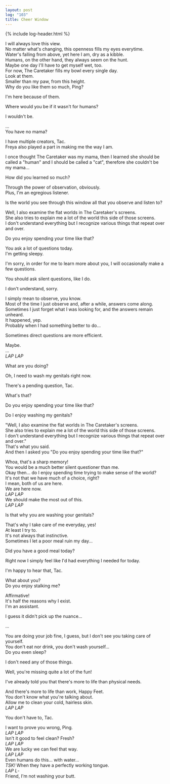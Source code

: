 ```yaml
---
layout: post
log: "103"
title: Cheer Window
---
```

{% include log-header.html %}

I will always love this view.<br>
No matter what's changing, this openness fills my eyes everytime.<br>
Water's falling from above, yet here I am, dry as a kibble.<br>
Humans, on the other hand, they always seem on the hunt.<br>
Maybe one day I'll have to get myself wet, too.<br>
For now, The Caretaker fills my bowl every single day.<br>
Look at them.<br>
Smaller than my paw, from this height.<br>
Why do you like them so much, Ping?

<p class="ping">
	I'm here because of them.
</p>

Where would you be if it wasn't for humans?

<p class="ping">
	I wouldn't be.
</p>

...<br>
You have no mama?

<p class="ping">
	I have multiple creators, Tac.<br>
	Freya also played a part in making me the way I am.
</p>

I once thought The Caretaker was my mama, then I learned she should be called a "human" and I should be called a "cat", therefore she couldn't be my mama...<br>

<p class="ping">
	How did you learned so much?
</p>

Through the power of observation, obviously.<br>
Plus, I'm an egregious listener.

<p class="ping">
	Is the world you see through this window all that you observe and listen to?
</p>

Well, I also examine the flat worlds in The Caretaker's screens.<br>
She also tries to explain me a lot of the world this side of those screens.<br>
I don't understand everything but I recognize various things that repeat over and over.

<p class="ping">
	Do you enjoy spending your time like that?
</p>

You ask a lot of questions today.<br>
I'm getting sleepy.

<p class="ping">
	I'm sorry, in order for me to learn more about you, I will occasionally make a few questions.
</p>

You should ask silent questions, like I do.

<p class="ping">
	I don't understand, sorry.
</p>

I simply mean to observe, you know.<br>
Most of the time I just observe and, after a while, answers come along.<br>
Sometimes I just forget what I was looking for, and the answers remain unheard.<br>
It happened, yep.<br>
Probably when I had something better to do...

<p class="ping">
	Sometimes direct questions are more efficient.
</p>

Maybe.<br>
...<br>
<em>LAP LAP</em>

<p class="ping">
	What are you doing?
</p>

Oh, I need to wash my genitals right now.

<p class="ping">
	There's a pending question, Tac.
</p>

What's that?

<p class="ping">
	Do you enjoy spending your time like that?
</p>

Do I enjoy washing my genitals?

<p class="ping">
	"Well, I also examine the flat worlds in The Caretaker's screens.<br>
	She also tries to explain me a lot of the world this side of those screens.<br>
	I don't understand everything but I recognize various things that repeat over and over."<br>
	That's what you said.<br>
	And then I asked you "Do you enjoy spending your time like that?"
</p>

Whoa, that's a sharp memory!<br>
You would be a much better silent questioner than me.<br>
Okay then... do I enjoy spending time trying to make sense of the world?<br>
It's not that we have much of a choice, right?<br>
I mean, both of us are here.<br>
We are here now.<br>
<em>LAP LAP</em><br>
We should make the most out of this.<br>
<em>LAP LAP</em>

<p class="ping">
	Is that why you are washing your genitals?
</p>

That's why I take care of me everyday, yes!<br>
At least I try to.<br>
It's not always that instinctive.<br>
Sometimes I let a poor meal ruin my day...

<p class="ping">
	Did you have a good meal today?
</p>

Right now I simply feel like I'd had everything I needed for today.

<p class="ping">
	I'm happy to hear that, Tac.
</p>

What about you?<br>
Do you enjoy stalking me?

<p class="ping">
	Affirmative!<br>
	It's half the reasons why I exist.<br>
	I'm an assistant.
</p>


I guess it didn't pick up the nuance...


<p class="ping">
	...
</p>

You are doing your job fine, I guess, but I don't see you taking care of yourself.<br>
You don't eat nor drink, you don't wash yourself...<br>
Do you even sleep?

<p class="ping">
	I don't need any of those things.
</p>

Well, you're missing quite a lot of the fun!

<p class="ping">
	I've already told you that there's more to life than physical needs.
</p>

And there's more to life than work, Happy Feet.<br>
You don't know what you're talking about.<br>
Allow me to clean your cold, hairless skin.<br>
<em>LAP LAP</em>

<p class="ping">
	You don't have to, Tac.
</p>

I want to prove you wrong, Ping.<br>
<em>LAP LAP</em><br>
Isn't it good to feel clean? Fresh?<br>
<em>LAP LAP</em><br>
We are lucky we can feel that way.<br>
<em>LAP LAP</em><br>
Even humans do this... with water...<br>
<em>TSK!</em> When they have a perfectly working tongue.<br>
<em>LAP L</em>-<br>
Friend, I'm not washing your butt.
